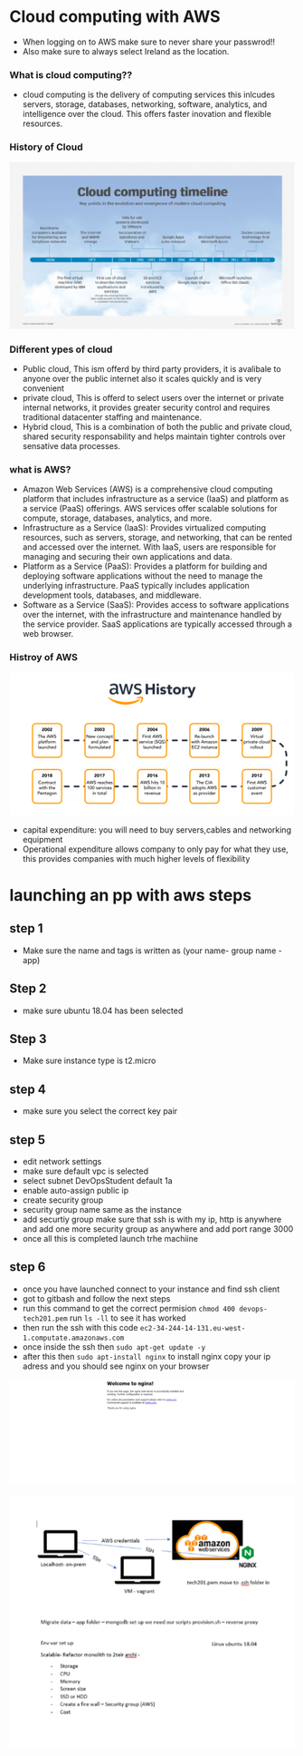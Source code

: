 # Cloud computing with AWS

- When logging on to AWS make sure to never share your passwrod!! 
- Also make sure to always select Ireland as the location.  

### What is cloud computing??
- cloud computing is the delivery of computing services this inlcudes servers, storage, databases, networking, software, analytics, and intelligence over the cloud. This offers faster inovation and flexible resources.
### History of Cloud
![](History_Of_AWS.png)
### Different ypes of cloud 
- Public cloud, This ism offerd by third party providers, it is avalibale to anyone over the public internet also it scales quickly and is very convenient 
- private cloud, This is offerd to select users over the internet or private internal networks, it provides greater security control and requires traditional datacenter staffing and maintenance.
- Hybrid cloud, This is a combination of both the public and private cloud, shared security responsability and helps maintain tighter controls over sensative data processes. 

### what is AWS?
- Amazon Web Services (AWS) is a comprehensive cloud computing platform that includes infrastructure as a service (IaaS) and platform as a service (PaaS) offerings. AWS services offer scalable solutions for compute, storage, databases, analytics, and more.
- Infrastructure as a Service (IaaS): Provides virtualized computing resources, such as servers, storage, and networking, that can be rented and accessed over the internet. With IaaS, users are responsible for managing and securing their own applications and data.
- Platform as a Service (PaaS): Provides a platform for building and deploying software applications without the need to manage the underlying infrastructure. PaaS typically includes application development tools, databases, and middleware.
- Software as a Service (SaaS): Provides access to software applications over the internet, with the infrastructure and maintenance handled by the service provider. SaaS applications are typically accessed through a web browser.

### Histroy of AWS
![](aws-history.webp)


- capital expenditure: you will need to buy servers,cables and networking equipment 
- Operational expenditure allows company to only pay for what they use, this provides companies with much higher levels of flexibility 


# launching an pp with aws steps

## step 1

- Make sure the name and tags is written as (your name- group name - app)

## Step 2

- make sure ubuntu 18.04 has been selected 

## Step 3

- Make sure instance type is t2.micro

## step 4

- make sure you select the correct key pair 

## step 5

- edit network settings
- make sure default vpc is selected 
- select subnet DevOpsStudent default 1a
- enable auto-assign public ip
- create security group 
- security group name same as the instance 
- add securtiy group make sure that ssh is with my ip, http is anywhere and add one more security group as anywhere and add port range 3000
- once all this is completed launch trhe machiine 

## step 6

- once you have launched connect to your instance and find ssh client 
- got to gitbash and follow the next steps
- run this command to get the correct permision `chmod 400 devops-tech201.pem` run `ls -ll` to see it has worked
- then run the ssh with this code `ec2-34-244-14-131.eu-west-1.computate.amazonaws.com`
- once inside the ssh then `sudo apt-get update -y`
- after this then `sudo apt-install nginx` to install nginx copy your ip adress and you should see nginx on your browser

![](nginx.png)


![](Diagram.png)